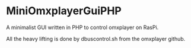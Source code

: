 # MiniOmxplayerGuiPHP
A minimalist GUI written in PHP to control omxplayer on RasPi.

All the heavy lifting is done by dbuscontrol.sh from the omxplayer github.
